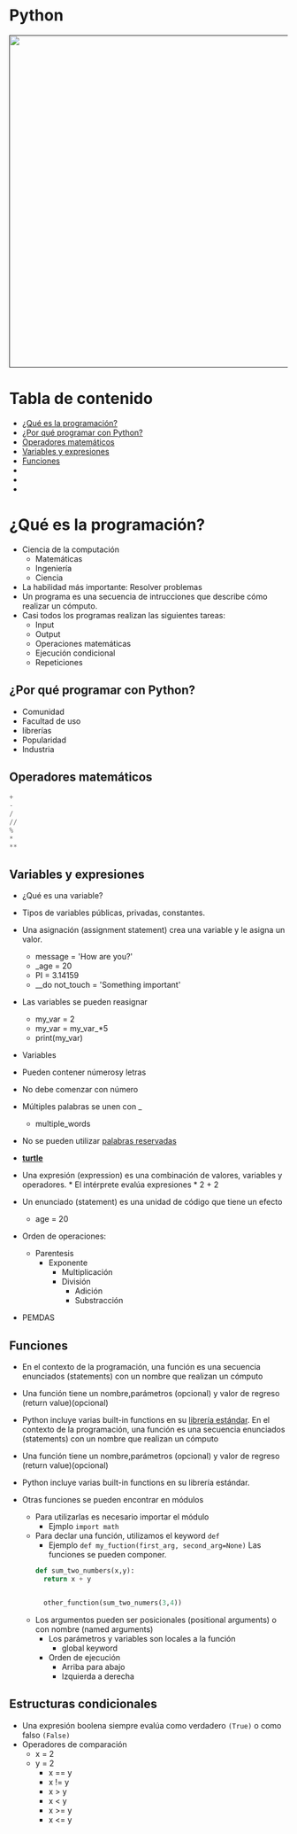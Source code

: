 # Python
<p align="center"><a href=""><img src="https://www.python.org/static/community_logos/python-logo-master-v3-TM-flattened.png" width="600"></a></p>

# Tabla de contenido
- [¿Qué es la programación?](¿Qué-es-la-programación?)
- [¿Por qué programar con Python?](¿Por-qué-programar-con-Python?)
- [Operadores matemáticos](Operadores-matemáticos)
- [Variables y expresiones](Variables-y-expresiones)
- [Funciones](Funciones)
- []()
- []()
- []()

# ¿Qué es la programación?
 
  * Ciencia de la computación 
    * Matemáticas
    * Ingeniería
    * Ciencia
  * La habilidad más importante: Resolver problemas
  * Un programa es una secuencia de intrucciones que describe cómo realizar un cómputo.
  * Casi todos los programas realizan las siguientes tareas:
    * Input
    * Output
    * Operaciones matemáticas
    * Ejecución condicional
    * Repeticiones
     
## ¿Por qué programar con Python?

  * Comunidad
  * Facultad de uso
  * librerías
  * Popularidad
  * Industria

## Operadores matemáticos

```python
+
-
/
//
%
*
**
```
 ## Variables y expresiones
  
  * ¿Qué es una variable?
  * Tipos de variables públicas, privadas, constantes.
  * Una asignación (assignment statement) crea una variable y le asigna un valor.
    * message = 'How are you?'
    * _age = 20
    * PI = 3.14159
    * __do not_touch = 'Something important'
  * Las variables se pueden reasignar
    * my_var = 2
    * my_var = my_var_*5
    * print(my_var)

  * Variables
   * Pueden contener númerosy letras
   * No debe comenzar con número
   * Múltiples palabras se unen con _
      * multiple_words
   * No se pueden utilizar [palabras reservadas](https://ellibrodepython.com/palabras-reservadas-python)

   * __[turtle](https://docs.python.org/3/library/turtle.html#:~:text=The%20turtle%20module%20is%20an,%20100%25%20compatible%20with%20it.)__

   * Una expresión (expression) es una combinación de valores, variables y operadores.
    * El intérprete evalúa expresiones
    * 2 + 2
  * Un enunciado (statement) es una unidad de código que tiene un efecto
    * age = 20

  * Orden de operaciones:
    * Parentesis
      * Exponente
        * Multiplicación
        * División
          * Adición
          * Substracción
  * PEMDAS 

  ## Funciones
  * En el contexto de la programación, una función es una secuencia enunciados (statements) con un nombre que realizan un cómputo
  * Una función tiene un nombre,parámetros (opcional) y valor de regreso (return value)(opcional)
  * Python incluye varias built-in functions en su [librería estándar](https://docs.python.org/es/3/library/). En el contexto de la programación, una función es una secuencia enunciados (statements) con un nombre que realizan un cómputo
  * Una función tiene un nombre,parámetros (opcional) y valor de regreso (return value)(opcional)
  * Python incluye varias built-in functions en su librería estándar. 

  * Otras funciones se pueden encontrar en módulos
    * Para utilizarlas es necesario importar el módulo
      * Ejmplo `import math`
    * Para declar una función, utilizamos el keyword `def`
      * Ejemplo `def my_fuction(first_arg, second_arg=None)`
    Las funciones se pueden componer.
      ```python
      def sum_two_numbers(x,y):
        return x + y


        other_function(sum_two_numers(3,4))
      ```
    * Los argumentos pueden ser posicionales (positional arguments) o con nombre (named arguments)
      * Los parámetros y variables son locales a la función
        * global keyword
      * Orden de ejecución
        * Arriba para abajo
        * Izquierda a derecha

         
## Estructuras condicionales

  * Una expresión boolena siempre evalúa como verdadero `(True)` o como falso `(False)`
  * Operadores de comparación
    * x = 2
    * y = 2
      * x == y
      * x != y
      * x > y
      * x < y
      * x >= y
      * x <= y
